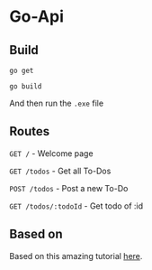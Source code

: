# Go-Api

## Build

```golang
go get

go build
```

And then run the `.exe` file

## Routes

`GET /` - Welcome page

`GET /todos` - Get all To-Dos

`POST /todos` - Post a new To-Do

`GET /todos/:todoId` - Get todo of :id

## Based on

Based on this amazing tutorial [here](https://thenewstack.io/make-a-restful-json-api-go/).
